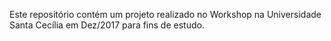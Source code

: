 Este repositório contém um projeto realizado no Workshop na Universidade Santa Cecília em Dez/2017 para fins de estudo.
